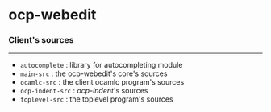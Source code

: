 
# ocp-webedit

### Client's sources

---------------------

* ```autocomplete``` : library for autocompleting module
* ```main-src``` : the ocp-webedit's core's sources
* ```ocamlc-src``` : the client ocamlc program's sources
* ```ocp-indent-src``` : *ocp-indent*'s sources
* ```toplevel-src``` : the toplevel program's sources